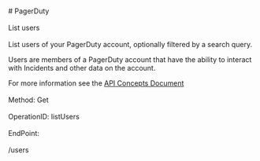 <br>#     PagerDuty</br>
<br>List users</br>
<br>List users of your PagerDuty account, optionally filtered by a search query.

Users are members of a PagerDuty account that have the ability to interact with Incidents and other data on the account.

For more information see the [API Concepts Document](../../docs/CONCEPTS.md#users)
</br>
<br>Method: Get</br>
<br>OperationID: listUsers</br>
<br>EndPoint:</br>
<br>/users</br>
